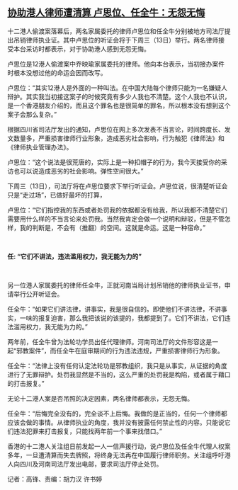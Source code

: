 <!--1610100694000-->
[协助港人律师遭清算  卢思位、任全牛：无怨无悔](https://www.rfa.org/mandarin/yataibaodao/renquanfazhi/gf1-01082021051104.html)
------

<p><span style="font-weight: 400;">十二港人偷渡案落幕后，两名家属委托的律师卢思位和任全牛分别被地方司法厅提出吊销律师执业证。其中卢思位的听证会将于下周三（13日）举行。两名律师接受本台采访时都表示，对于协助港人感到无怨无悔。</span></p><p><span style="font-weight: 400;">卢思位是12港人偷渡案中乔映瑜家属委托的律师。他向本台表示，当初接办案件时根本没想过他的命运会因而改写。</span></p><p><span style="font-weight: 400;">卢思位：“其实12港人是外面的一种叫法。在中国大陆每个律师只能为一名嫌疑人辩护。其实我当初接这案子的时候究竟有多少人我也不清楚。这个人我也不认识，是一个香港朋友介绍的，而且这个罪名也是很简单的罪名，所以根本没有想到这个案子会那么复杂。”</span></p><p><span style="font-weight: 400;">根据四川省司法厅发出的通知，卢思位在网上多次发表不当言论，时间跨度长、发文数量多，严重损害律师行业形象，造成恶劣社会影响，行为触犯《律师法》和《律师执业管理办法》。</span></p><p><span style="font-weight: 400;">卢思位：“这个说法是很荒唐的，实际上是一种扣帽子的行为，我今天接受你的采访也可以说造成恶劣的社会影响。弹性空间很大。”</span></p><p><span style="font-weight: 400;">下周三（13日），司法厅将在卢思位要求下举行听证会。卢思位说，很清楚听证会只是“走过场”，已做好最坏的打算，</span></p><p><span style="font-weight: 400;">卢思位：“它们指控我的东西或者处罚我的依据都没有给我，所以我都不清楚它们需要用什么样的不当言论来处罚我。当然我肯定会做一个说明和辩驳，但是不管怎样，我的判断是，不会有（推翻）的空间。这就是命运。这是一种宿命。”</span></p><p><span style="font-weight: 400;"> </span></p><p><b>任: “它们不讲法，违法滥用权力，我无能为力的”</b></p><p><span style="font-weight: 400;"> </span></p><p><span style="font-weight: 400;">另一位港人家属委托的律师任全牛，正就河南当局计划吊销他的律师执业证书，申请举行公开听证会。</span></p><p><span style="font-weight: 400;">任全牛：“如果它们讲法律，讲事实，我是很自信的。即使他们不讲法律，不讲事实，一味的报复迫害，那么我把该说的该提的，我都提到了。它们不讲法，它们违法滥用权力，我无能为力的。”</span></p><p><span style="font-weight: 400;">两年前，任全牛曾为法轮功学员出任代理律师。河南司法厅的文件形容这是一起“邪教案件”，而任全牛在庭审期间的行为违法违规，严重损害律师行为形象。</span></p><p><span style="font-weight: 400;">任全牛：“法律上没有任何认定法轮功是邪教组织，我只是从事实，从证据的角度进行了无罪辩护。处罚我显然是不当的，这么严重的处罚我是构陷，或者属于藉口的打击报复。”</span></p><p><span style="font-weight: 400;">无论十二港人案是否吊照的决定因素，两名律师都表示，无怨无悔。</span></p><p><span style="font-weight: 400;">任全牛：“后悔完全没有的，完全谈不上后悔。我做的是正当的，任何一个律师都应该会做的事情。从律师执业的角度，我并没有披露任何禁止性的内容。只能说它们违法犯罪来打击报复，只能找两年前一个事来找借口。”</span></p><p><span style="font-weight: 400;">香港的十二港人关注组日前发起一人一信声援行动，说卢思位及任全牛代理人权案多年，一旦遭清算而失去牌照，将终身无法再在中国履行律师职务。关注组呼吁港人向四川及河南司法厅发出电邮，要求司法厅停止处罚。</span></p><p><span style="font-weight: 400;">记者：高锋、责编：胡力汉 许书婷</span></p><p><br/><br/><br/></p><p><span style="font-weight: 400;"> </span></p><p></p>
